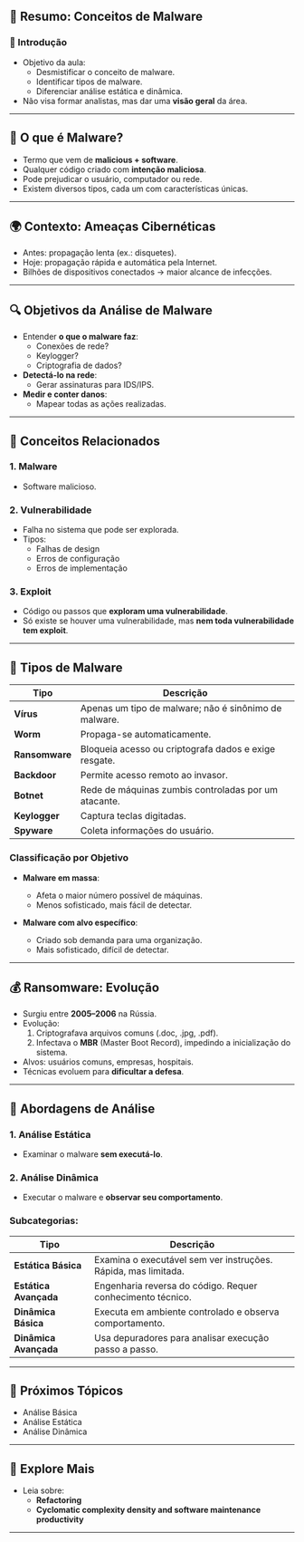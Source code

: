 
## 📁 Resumo: Conceitos de Malware

### 📌 Introdução
- Objetivo da aula:
  - Desmistificar o conceito de malware.
  - Identificar tipos de malware.
  - Diferenciar análise estática e dinâmica.
- Não visa formar analistas, mas dar uma **visão geral** da área.

---

## 🦠 O que é Malware?

- Termo que vem de **malicious + software**.
- Qualquer código criado com **intenção maliciosa**.
- Pode prejudicar o usuário, computador ou rede.
- Existem diversos tipos, cada um com características únicas.

---

## 🌍 Contexto: Ameaças Cibernéticas

- Antes: propagação lenta (ex.: disquetes).
- Hoje: propagação rápida e automática pela Internet.
- Bilhões de dispositivos conectados → maior alcance de infecções.

---

## 🔍 Objetivos da Análise de Malware

- Entender **o que o malware faz**:
  - Conexões de rede?
  - Keylogger?
  - Criptografia de dados?
- **Detectá-lo na rede**:
  - Gerar assinaturas para IDS/IPS.
- **Medir e conter danos**:
  - Mapear todas as ações realizadas.

---

## 🧩 Conceitos Relacionados

### 1. **Malware**
- Software malicioso.

### 2. **Vulnerabilidade**
- Falha no sistema que pode ser explorada.
- Tipos:
  - Falhas de design
  - Erros de configuração
  - Erros de implementação

### 3. **Exploit**
- Código ou passos que **exploram uma vulnerabilidade**.
- Só existe se houver uma vulnerabilidade, mas **nem toda vulnerabilidade tem exploit**.

---

## 🧫 Tipos de Malware

| Tipo | Descrição |
|------|-----------|
| **Vírus** | Apenas um tipo de malware; não é sinônimo de malware. |
| **Worm** | Propaga-se automaticamente. |
| **Ransomware** | Bloqueia acesso ou criptografa dados e exige resgate. |
| **Backdoor** | Permite acesso remoto ao invasor. |
| **Botnet** | Rede de máquinas zumbis controladas por um atacante. |
| **Keylogger** | Captura teclas digitadas. |
| **Spyware** | Coleta informações do usuário. |

### Classificação por Objetivo

- **Malware em massa**:
  - Afeta o maior número possível de máquinas.
  - Menos sofisticado, mais fácil de detectar.

- **Malware com alvo específico**:
  - Criado sob demanda para uma organização.
  - Mais sofisticado, difícil de detectar.

---

## 💰 Ransomware: Evolução

- Surgiu entre **2005–2006** na Rússia.
- Evolução:
  1. Criptografava arquivos comuns (.doc, .jpg, .pdf).
  2. Infectava o **MBR** (Master Boot Record), impedindo a inicialização do sistema.
- Alvos: usuários comuns, empresas, hospitais.
- Técnicas evoluem para **dificultar a defesa**.

---

## 🔬 Abordagens de Análise

### 1. **Análise Estática**
- Examinar o malware **sem executá-lo**.

### 2. **Análise Dinâmica**
- Executar o malware e **observar seu comportamento**.

### Subcategorias:

| Tipo | Descrição |
|------|-----------|
| **Estática Básica** | Examina o executável sem ver instruções. Rápida, mas limitada. |
| **Estática Avançada** | Engenharia reversa do código. Requer conhecimento técnico. |
| **Dinâmica Básica** | Executa em ambiente controlado e observa comportamento. |
| **Dinâmica Avançada** | Usa depuradores para analisar execução passo a passo. |

---

## 🧠 Próximos Tópicos

- Análise Básica
- Análise Estática
- Análise Dinâmica

---

## 🔗 Explore Mais

- Leia sobre:
  - **Refactoring**
  - **Cyclomatic complexity density and software maintenance productivity**

---
